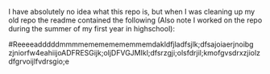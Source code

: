 I have absolutely no idea what this repo is, but when I was cleaning up my old repo the readme contained the following  (Also note I worked on the repo during the summer of my first year in highschool):  

#Reeeeadddddmmmmemememememmemdakldfjladfsjlk;dfsajoiaerjnoibg zjniorfw4eahiijoADFRESGijk;oljDFVGJMIkl;dfsrzgji;olsfdrjil;kmofgvsdrxzjiolzdfgrvoijlfvdrsgio;e
